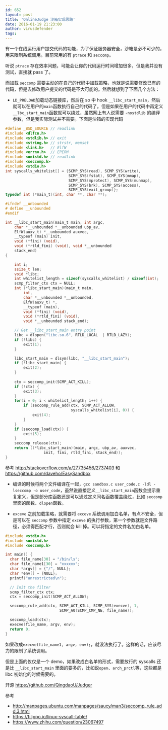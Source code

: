 ```yaml
---
id: 652
layout: post
title: 'OnlineJudge 沙箱实现思路'
date: 2016-01-19 21:23:00
author: virusdefender
tags: 
---
```


有一个在线运行用户提交代码的功能，为了保证服务器安全，沙箱是必不可少的，用来限制系统调用。目前常用的有 `ptrace` 和 `seccomp`。

听说 `ptrace` 存在效率问题，可能会让你的代码运行时间增加很多，但是我并没有测试，直接就 pass 了。

而加载 `seccomp` 需要主动的在自己的代码中加载策略，也就是说需要修改已有的代码，但是去修改用户提交的代码是不大可能的。然后就想到了下面几个方法：

 - `LD_PRELOAD`加载动态链接库，然后在 so 中 hook `__libc_start_main`，然后就可以在用户的`main`函数执行自己的代码了。但是如果在用户的代码中再定义`__lbc_start_main`函数就可以绕过，虽然网上有人说需要 `-nostdlib` 的编译参数，但是我实际测试并不需要。下面是沙箱的实现代码

```c
#define _BSD_SOURCE // readlink
#include <dlfcn.h>
#include <stdlib.h> // exit
#include <string.h> // strstr, memset
#include <link.h>   // ElfW
#include <errno.h>  // EPERM
#include <unistd.h> // readlink
#include <seccomp.h>
#include <stdio.h>
int syscalls_whitelist[] = {SCMP_SYS(read), SCMP_SYS(write), 
                            SCMP_SYS(fstat), SCMP_SYS(mmap), 
                            SCMP_SYS(mprotect), SCMP_SYS(munmap), 
                            SCMP_SYS(brk), SCMP_SYS(access), 
                            SCMP_SYS(exit_group)};
typedef int (*main_t)(int, char **, char **);

#ifndef __unbounded
# define __unbounded
#endif

int __libc_start_main(main_t main, int argc, 
    char *__unbounded *__unbounded ubp_av,
    ElfW(auxv_t) *__unbounded auxvec,
    __typeof (main) init,
    void (*fini) (void),
    void (*rtld_fini) (void), void *__unbounded
    stack_end)
{

    int i;
    ssize_t len;
    void *libc;
    int whitelist_length = sizeof(syscalls_whitelist) / sizeof(int);
    scmp_filter_ctx ctx = NULL;
    int (*libc_start_main)(main_t main,
        int,
        char *__unbounded *__unbounded,
        ElfW(auxv_t) *,
        __typeof (main),
        void (*fini) (void),
        void (*rtld_fini) (void),
        void *__unbounded stack_end);

    // Get __libc_start_main entry point
    libc = dlopen("libc.so.6", RTLD_LOCAL  | RTLD_LAZY);
    if (!libc) {
        exit(1);
    }

    libc_start_main = dlsym(libc, "__libc_start_main");
    if (!libc_start_main) {
        exit(2);
    }
    
    ctx = seccomp_init(SCMP_ACT_KILL);
    if (!ctx) {
        exit(3);
    }
    for(i = 0; i < whitelist_length; i++) {
        if (seccomp_rule_add(ctx, SCMP_ACT_ALLOW, 
                             syscalls_whitelist[i], 0)) {
            exit(4);
        }
    }
    if (seccomp_load(ctx)) {
        exit(5);
    }
    seccomp_release(ctx);
    return ((*libc_start_main)(main, argc, ubp_av, auxvec,
                 init, fini, rtld_fini, stack_end));
}
```
  参考  http://stackoverflow.com/a/27735456/2737403 和 https://github.com/daveho/EasySandbox

 - 编译的时候将两个文件编译在一起，`gcc sandbox.c user_code.c -ldl -lseccomp -o user_code`，虽然说直接定义`__libc_start_main`函数会提示重复定义，但是部分库函数还是可以通过定义同名函数覆盖绕过，比如 `seccomp`里面的函数、`dlopen`函数。
  
 - `exceve` 之前加载策略，就需要将 `exceve` 系统调用加白名单，有点不安全，但是可以在 `seccomp` 参数中指定 `exceve` 的执行参数，第一个参数就是文件路径，必须得匹配才行，否则就会 kill 掉。可以将指定的文件名加白名单。
```c
#include <stdio.h>
#include <unistd.h>
#include <seccomp.h>

int main() {
  char file_name[30] = "/bin/ls";
  char file_name1[30] = "xxxxxx";
  char *argv[] = {"/", NULL};
  char *env[] = {NULL};
  printf("unrestricted\n");

  // Init the filter
  scmp_filter_ctx ctx;
  ctx = seccomp_init(SCMP_ACT_ALLOW);

  seccomp_rule_add(ctx, SCMP_ACT_KILL, SCMP_SYS(execve), 1,
                        SCMP_A0(SCMP_CMP_NE, file_name));

  seccomp_load(ctx);
  execve(file_name, argv, env);
  return 0;
}
```
  如果改成`execve(file_name1, argv, env);`，就没法执行了。这样的话，应该尽力的限制了系统调用。

  但是上面的仅仅是一个 demo，如果改成白名单的形式，需要放行的 syscalls 还是比 `__libc_start_main` 里面的要多的，比如说`open`、`arch_prctl`等，这些都是 libc 初始化的时候需要的。

  开源 https://github.com/QingdaoU/Judger

参考 

 - http://manpages.ubuntu.com/manpages/saucy/man3/seccomp_rule_add.3.html
 - https://filippo.io/linux-syscall-table/
 - https://www.zhihu.com/question/23067497
